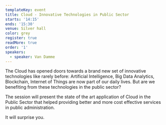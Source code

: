 ```yaml
---
templateKey: event
title: Cloud - Innovative Technologies in Public Sector
starts: '14:15'
ends: '15:30'
venue: Silver hall
color: grey
register: true
readMore: true
order: '1'
speakers:
  - speaker: Van Damme
---
```

The Cloud has opened doors towards a brand new set of innovative technologies like rarely before: Artificial Intelligence, Big Data Analytics, Blockchain, Internet of Things are now part of our daily lives. But are we benefiting from these technologies in the public sector? 

The session will present the state of the art application of Cloud in the Public Sector that helped providing better and more cost effective services in public administration. 

It will surprise you.
